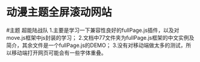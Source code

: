# 动漫主题全屏滚动网站
#主题 超能陆战队
1.主要是学习一下兼容性良好的fullPage.js插件，以及对move.js框架中js封装的学习；
2.文档中77文件夹为fullPage.js框架的中文实例及简介，其余文件是一个fullPage.js的DEMO；
3.没有对移动端做太多的测试，所以移动端打开网页可能会有一些字体重叠。
